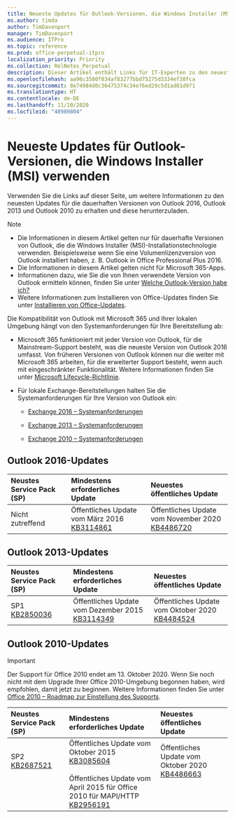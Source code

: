 ```yaml
---
title: Neueste Updates für Outlook-Versionen, die Windows Installer (MSI) verwenden
ms.author: timda
author: TimDavenport
manager: TimDavenport
ms.audience: ITPro
ms.topic: reference
ms.prod: office-perpetual-itpro
localization_priority: Priority
ms.collection: RelNotes_Perpetual
description: Dieser Artikel enthält Links für IT-Experten zu den neuesten Updateinformationen für dauerhafte Versionen von Outlook 2016, Outlook 2013 und Outlook 2010
ms.openlocfilehash: aa96c3580f834af83277bbd75275d3334ef38fca
ms.sourcegitcommit: 8e74984d0c36475374c34e76ed29c5d1ad81d971
ms.translationtype: HT
ms.contentlocale: de-DE
ms.lasthandoff: 11/10/2020
ms.locfileid: "48989804"
---
```

# <a name="latest-updates-for-versions-of-outlook-that-use-windows-installer-msi"></a>Neueste Updates für Outlook-Versionen, die Windows Installer (MSI) verwenden

Verwenden Sie die Links auf dieser Seite, um weitere Informationen zu den neuesten Updates für die dauerhaften Versionen von Outlook 2016, Outlook 2013 und Outlook 2010 zu erhalten und diese herunterzuladen.
  
> [!NOTE]
> - Die Informationen in diesem Artikel gelten nur für dauerhafte Versionen von Outlook, die die Windows Installer (MSI)-Installationstechnologie verwenden. Beispielsweise wenn Sie eine Volumenlizenzversion von Outlook installiert haben, z. B. Outlook in Office Professional Plus 2016.
> - Die Informationen in diesem Artikel gelten nicht für Microsoft 365-Apps.
> - Informationen dazu, wie Sie die von Ihnen verwendete Version von Outlook ermitteln können, finden Sie unter [Welche Outlook-Version habe ich?](https://support.office.com/article/b3a9568c-edb5-42b9-9825-d48d82b2257c)
> - Weitere Informationen zum Installieren von Office-Updates finden Sie unter [Installieren von Office-Updates](https://support.office.com/article/2ab296f3-7f03-43a2-8e50-46de917611c5). 
  
Die Kompatibilität von Outlook mit Microsoft 365 und Ihrer lokalen Umgebung hängt von den Systemanforderungen für Ihre Bereitstellung ab:
  
- Microsoft 365 funktioniert mit jeder Version von Outlook, für die Mainstream-Support besteht, was die neueste Version von Outlook 2016 umfasst. Von früheren Versionen von Outlook können nur die weiter mit Microsoft 365 arbeiten, für die erweiterter Support besteht, wenn auch mit eingeschränkter Funktionalität. Weitere Informationen finden Sie unter [Microsoft Lifecycle-Richtlinie](https://support.microsoft.com/lifecycle).
    
- Für lokale Exchange-Bereitstellungen halten Sie die Systemanforderungen für Ihre Version von Outlook ein:
    
  - [Exchange 2016 – Systemanforderungen](https://docs.microsoft.com/Exchange/plan-and-deploy/system-requirements)
    
  - [Exchange 2013 – Systemanforderungen](https://docs.microsoft.com/exchange/exchange-2013-system-requirements-exchange-2013-help)
    
  - [Exchange 2010 – Systemanforderungen](https://docs.microsoft.com/previous-versions/office/exchange-server-2010/aa996719(v=exchg.141))

   
## <a name="outlook-2016-updates"></a>Outlook 2016-Updates

|**Neustes Service Pack (SP)**|**Mindestens erforderliches Update**|**Neuestes öffentliches Update**|
|:-----|:-----|:-----|
|Nicht zutreffend  <br/> |Öffentliches Update vom März 2016 <br/>[KB3114861](https://support.microsoft.com/help/3114861) <br/> |Öffentliches Update vom November 2020 <br/>[KB4486720](https://support.microsoft.com/help/4486720) 

## <a name="outlook-2013-updates"></a>Outlook 2013-Updates

|**Neustes Service Pack (SP)**|**Mindestens erforderliches Update**|**Neuestes öffentliches Update**|
|:-----|:-----|:-----|
|SP1  <br/>[KB2850036](https://go.microsoft.com/fwlink/p/?LinkId=512538) <br/> |Öffentliches Update vom Dezember 2015 <br/>[KB3114349](https://support.microsoft.com/kb/3114349) <br/> |Öffentliches Update vom Oktober 2020 <br/>[KB4484524](https://support.microsoft.com/help/4484524)  |
   
## <a name="outlook-2010-updates"></a>Outlook 2010-Updates
> [!IMPORTANT]
> Der Support für Office 2010 endet am 13. Oktober 2020. Wenn Sie noch nicht mit dem Upgrade Ihrer Office 2010-Umgebung begonnen haben, wird empfohlen, damit jetzt zu beginnen. Weitere Informationen finden Sie unter [Office 2010 – Roadmap zur Einstellung des Supports](https://docs.microsoft.com/DeployOffice/office-2010-end-support-roadmap).

|**Neustes Service Pack (SP)**|**Mindestens erforderliches Update**|**Neuestes öffentliches Update**|
|:-----|:-----|:-----|
|SP2 <br/>[KB2687521](https://go.microsoft.com/fwlink/p/?LinkId=512542) <br><br><br><br/> |Öffentliches Update vom Oktober 2015 <br/> [KB3085604](https://support.microsoft.com/kb/3085604) <br/><br/>  Öffentliches Update vom April 2015 für Office 2010 für MAPI/HTTP <br/> [KB2956191](https://support.microsoft.com/help/2956191/april-14-2015-update-for-office-2010-kb2956191) <br/> |Öffentliches Update vom Oktober 2020 <br/>[KB4486663](https://support.microsoft.com/help/4486663) <br><br><br><br/>|
   

